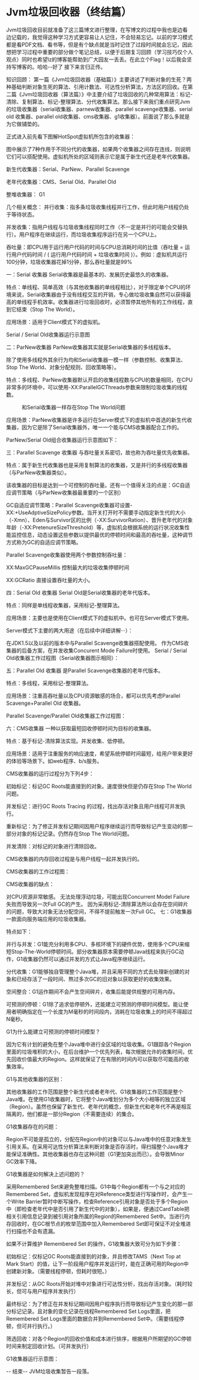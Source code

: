 # Jvm垃圾回收器（终结篇）
  Jvm垃圾回收目前就准备了这三篇博文进行整理，在写博文的过程中我也是边看边记载的，我觉得这种学习方式更容易让人记住，不会轻易忘记。以前的学习模式都是看PDF文档、看书等，但是有个缺点就是当时记住了过段时间就会忘记，因此想把学习过程中重要的部分做个笔记总结，以便于后期复习回顾（学习技巧仅个人观点）同时也希望lz的博客能帮助到广大园友一丢丢。在此立个Flag！以后我会坚持写博客的。哈哈--好了 接下来言归正传。

  知识回顾：
  第一篇《Jvm垃圾回收器（基础篇）》主要讲述了判断对象的生死？两种基础判断对象生死的算法、引用计数法、可达性分析算法，方法区的回收。在第二篇《Jvm垃圾回收器（算法篇）》中主要介绍了垃圾回收的几种常用算法：标记-清除、复制算法、标记-整理算法、分代收集算法。那么接下来我们重点研究Jvm的垃圾收集器（serial收集器、parnew收集器、parallel scavenge收集器、serial  old 收集器、parallel old收集器、cms收集器、g1收集器）。前面说了那么多就是为它做铺垫的。

  正式进入前先看下图解HotSpot虚拟机所包含的收集器：



  图中展示了7种作用于不同分代的收集器，如果两个收集器之间存在连线，则说明它们可以搭配使用。虚拟机所处的区域则表示它是属于新生代还是老年代收集器。

  新生代收集器：Serial、ParNew、Parallel Scavenge

  老年代收集器：CMS、Serial Old、Parallel Old

  整堆收集器： G1

  几个相关概念：
  并行收集：指多条垃圾收集线程并行工作，但此时用户线程仍处于等待状态。

  并发收集：指用户线程与垃圾收集线程同时工作（不一定是并行的可能会交替执行）。用户程序在继续运行，而垃圾收集程序运行在另一个CPU上。

  吞吐量：即CPU用于运行用户代码的时间与CPU总消耗时间的比值（吞吐量 = 运行用户代码时间 / ( 运行用户代码时间 + 垃圾收集时间 )）。例如：虚拟机共运行100分钟，垃圾收集器花掉1分钟，那么吞吐量就是99%

  一：Serial 收集器
  Serial收集器是最基本的、发展历史最悠久的收集器。

  特点：单线程、简单高效（与其他收集器的单线程相比），对于限定单个CPU的环境来说，Serial收集器由于没有线程交互的开销，专心做垃圾收集自然可以获得最高的单线程手机效率。收集器进行垃圾回收时，必须暂停其他所有的工作线程，直到它结束（Stop The World）。

  应用场景：适用于Client模式下的虚拟机。

  Serial / Serial Old收集器运行示意图





  二：ParNew收集器
  ParNew收集器其实就是Serial收集器的多线程版本。

  除了使用多线程外其余行为均和Serial收集器一模一样（参数控制、收集算法、Stop The World、对象分配规则、回收策略等）。

  特点：多线程、ParNew收集器默认开启的收集线程数与CPU的数量相同，在CPU非常多的环境中，可以使用-XX:ParallelGCThreads参数来限制垃圾收集的线程数。

  　　　和Serial收集器一样存在Stop The World问题

  应用场景：ParNew收集器是许多运行在Server模式下的虚拟机中首选的新生代收集器，因为它是除了Serial收集器外，唯一一个能与CMS收集器配合工作的。

  ParNew/Serial Old组合收集器运行示意图如下：





  三：Parallel Scavenge 收集器
  与吞吐量关系密切，故也称为吞吐量优先收集器。

  特点：属于新生代收集器也是采用复制算法的收集器，又是并行的多线程收集器（与ParNew收集器类似）。

  该收集器的目标是达到一个可控制的吞吐量。还有一个值得关注的点是：GC自适应调节策略（与ParNew收集器最重要的一个区别）

  GC自适应调节策略：Parallel Scavenge收集器可设置-XX:+UseAdptiveSizePolicy参数。当开关打开时不需要手动指定新生代的大小（-Xmn）、Eden与Survivor区的比例（-XX:SurvivorRation）、晋升老年代的对象年龄（-XX:PretenureSizeThreshold）等，虚拟机会根据系统的运行状况收集性能监控信息，动态设置这些参数以提供最优的停顿时间和最高的吞吐量，这种调节方式称为GC的自适应调节策略。

  Parallel Scavenge收集器使用两个参数控制吞吐量：

  XX:MaxGCPauseMillis 控制最大的垃圾收集停顿时间

  XX:GCRatio 直接设置吞吐量的大小。

  四：Serial Old 收集器
  Serial Old是Serial收集器的老年代版本。

  特点：同样是单线程收集器，采用标记-整理算法。

  应用场景：主要也是使用在Client模式下的虚拟机中。也可在Server模式下使用。

  Server模式下主要的两大用途（在后续中详细讲解···）：

  在JDK1.5以及以前的版本中与Parallel Scavenge收集器搭配使用。
  作为CMS收集器的后备方案，在并发收集Concurent Mode Failure时使用。
  Serial / Serial Old收集器工作过程图（Serial收集器图示相同）：



  五：Parallel Old 收集器
  是Parallel Scavenge收集器的老年代版本。

  特点：多线程，采用标记-整理算法。

  应用场景：注重高吞吐量以及CPU资源敏感的场合，都可以优先考虑Parallel Scavenge+Parallel Old 收集器。

  Parallel Scavenge/Parallel Old收集器工作过程图：



  六：CMS收集器
  一种以获取最短回收停顿时间为目标的收集器。

  特点：基于标记-清除算法实现。并发收集、低停顿。

  应用场景：适用于注重服务的响应速度，希望系统停顿时间最短，给用户带来更好的体验等场景下。如web程序、b/s服务。

  CMS收集器的运行过程分为下列4步：

  初始标记：标记GC Roots能直接到的对象。速度很快但是仍存在Stop The World问题。

  并发标记：进行GC Roots Tracing 的过程，找出存活对象且用户线程可并发执行。

  重新标记：为了修正并发标记期间因用户程序继续运行而导致标记产生变动的那一部分对象的标记记录。仍然存在Stop The World问题。

  并发清除：对标记的对象进行清除回收。

   CMS收集器的内存回收过程是与用户线程一起并发执行的。

   CMS收集器的工作过程图：



  CMS收集器的缺点：

  对CPU资源非常敏感。
  无法处理浮动垃圾，可能出现Concurrent Model Failure失败而导致另一次Full GC的产生。
  因为采用标记-清除算法所以会存在空间碎片的问题，导致大对象无法分配空间，不得不提前触发一次Full GC。
  七：G1收集器
  一款面向服务端应用的垃圾收集器。

  特点如下：

  并行与并发：G1能充分利用多CPU、多核环境下的硬件优势，使用多个CPU来缩短Stop-The-World停顿时间。部分收集器原本需要停顿Java线程来执行GC动作，G1收集器仍然可以通过并发的方式让Java程序继续运行。

  分代收集：G1能够独自管理整个Java堆，并且采用不同的方式去处理新创建的对象和已经存活了一段时间、熬过多次GC的旧对象以获取更好的收集效果。

  空间整合：G1运作期间不会产生空间碎片，收集后能提供规整的可用内存。

  可预测的停顿：G1除了追求低停顿外，还能建立可预测的停顿时间模型。能让使用者明确指定在一个长度为M毫秒的时间段内，消耗在垃圾收集上的时间不得超过N毫秒。

  G1为什么能建立可预测的停顿时间模型？

  因为它有计划的避免在整个Java堆中进行全区域的垃圾收集。G1跟踪各个Region里面的垃圾堆积的大小，在后台维护一个优先列表，每次根据允许的收集时间，优先回收价值最大的Region。这样就保证了在有限的时间内可以获取尽可能高的收集效率。

  G1与其他收集器的区别：

  其他收集器的工作范围是整个新生代或者老年代、G1收集器的工作范围是整个Java堆。在使用G1收集器时，它将整个Java堆划分为多个大小相等的独立区域（Region）。虽然也保留了新生代、老年代的概念，但新生代和老年代不再是相互隔离的，他们都是一部分Region（不需要连续）的集合。

  G1收集器存在的问题：

  Region不可能是孤立的，分配在Region中的对象可以与Java堆中的任意对象发生引用关系。在采用可达性分析算法来判断对象是否存活时，得扫描整个Java堆才能保证准确性。其他收集器也存在这种问题（G1更加突出而已）。会导致Minor GC效率下降。

  G1收集器是如何解决上述问题的？

  采用Remembered Set来避免整堆扫描。G1中每个Region都有一个与之对应的Remembered Set，虚拟机发现程序在对Reference类型进行写操作时，会产生一个Write Barrier暂时中断写操作，检查Reference引用对象是否处于多个Region中（即检查老年代中是否引用了新生代中的对象），如果是，便通过CardTable把相关引用信息记录到被引用对象所属的Region的Remembered Set中。当进行内存回收时，在GC根节点的枚举范围中加入Remembered Set即可保证不对全堆进行扫描也不会有遗漏。

  如果不计算维护 Remembered Set 的操作，G1收集器大致可分为如下步骤：

  初始标记：仅标记GC Roots能直接到的对象，并且修改TAMS（Next Top at Mark Start）的值，让下一阶段用户程序并发运行时，能在正确可用的Region中创建新对象。（需要线程停顿，但耗时很短。）

  并发标记：从GC Roots开始对堆中对象进行可达性分析，找出存活对象。（耗时较长，但可与用户程序并发执行）

  最终标记：为了修正在并发标记期间因用户程序执行而导致标记产生变化的那一部分标记记录。且对象的变化记录在线程Remembered Set  Logs里面，把Remembered Set  Logs里面的数据合并到Remembered Set中。（需要线程停顿，但可并行执行。）

  筛选回收：对各个Region的回收价值和成本进行排序，根据用户所期望的GC停顿时间来制定回收计划。（可并发执行）

  G1收集器运行示意图：











  -- 结束-- JVM垃圾收集暂告一段落。
